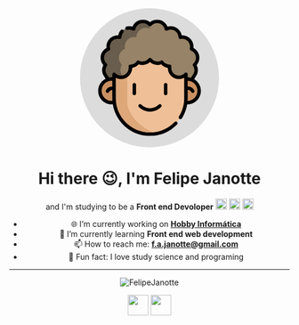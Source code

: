 <div align="center">
    <svg width="250" height="250" viewBox="0 0 612 612" fill="none" xmlns="http://www.w3.org/2000/svg">
  <circle cx="306" cy="306" r="306" fill="#DCDCDC"/>
    <g clip-path="url(#clip0)">
      <path d="M492.387 313.789L505.446 292.832C509.164 286.867 511.348 280.016 511.375 272.988C511.375 272.937 511.375 272.883 511.375 272.828C511.375 264.02 508.622 255.836 503.938 249.102C512.575 241.477 518.028 230.34 518.028 217.91C518.028 199.984 506.692 184.707 490.801 178.855C491.668 175.516 492.133 172.016 492.133 168.406C492.133 145.414 473.489 126.785 450.508 126.785C447.289 126.785 444.161 127.156 441.141 127.859C440.965 105.027 422.403 86.5703 399.528 86.5703C392.594 86.5703 386.047 88.2851 380.301 91.2812C376.586 72.1054 359.715 57.6289 339.446 57.6289C326.977 57.6289 315.801 63.1093 308.176 71.7851C300.551 63.1093 289.372 57.6289 276.903 57.6289C256.637 57.6289 239.762 72.1054 236.051 91.2812C230.301 88.2851 223.754 86.5703 216.821 86.5703C193.946 86.5703 175.383 105.027 175.211 127.863C172.188 127.156 169.063 126.785 165.84 126.785C142.86 126.785 124.215 145.414 124.215 168.41C124.215 172.016 124.684 175.516 125.547 178.855C109.657 184.711 98.3207 199.988 98.3207 217.91C98.3207 230.34 103.778 241.48 112.411 249.105C107.727 255.836 104.973 264.02 104.973 272.832V272.988C105 280.016 107.184 286.867 110.903 292.832L123.961 313.789" fill="#978368"/>
      <path d="M308.895 91.2812C303.145 88.2851 296.598 86.5703 289.664 86.5703C266.789 86.5703 248.227 105.027 248.051 127.863C245.032 127.156 241.907 126.785 238.684 126.785C215.704 126.785 197.059 145.414 197.059 168.41C197.059 172.016 197.528 175.516 198.391 178.855C182.5 184.711 171.164 199.988 171.164 217.91C171.164 230.34 176.622 241.477 185.254 249.105C180.571 255.836 177.817 264.02 177.817 272.828V272.988C177.844 280.016 180.028 286.867 183.739 292.832L196.809 313.789H123.965L110.911 292.832C107.196 286.871 105 280.016 104.973 272.992V272.832C104.973 264.02 107.727 255.836 112.411 249.105C103.778 241.48 98.3207 230.34 98.3207 217.914C98.3207 199.988 109.657 184.711 125.547 178.855C124.684 175.516 124.215 172.016 124.215 168.41C124.215 145.414 142.86 126.785 165.84 126.785C169.063 126.785 172.188 127.156 175.211 127.863C175.383 105.027 193.946 86.5703 216.821 86.5703C223.754 86.5703 230.301 88.289 236.051 91.2812C239.762 72.1054 256.637 57.6289 276.903 57.6289C287.536 57.6289 297.235 61.6211 304.582 68.1953C304.036 76.7617 305.34 85.1601 308.895 91.2812Z" fill="#232323" fill-opacity="0.4"/>
      <path d="M524.618 363.253C524.618 390.472 503.657 412.781 477 414.91C475.614 415.031 474.2 415.089 472.782 415.089C469.153 415.089 465.618 414.722 462.204 414.003H149.989C146.571 414.722 143.036 415.089 139.407 415.089H139.372C110.75 415.066 87.5707 391.874 87.5707 363.253C87.5707 336.269 108.192 314.105 134.539 311.664C136.141 311.499 137.77 311.429 139.407 311.429C141.586 311.429 143.719 311.558 145.829 311.82H466.36C468.469 311.558 470.602 311.429 472.782 311.429C475.86 311.429 478.875 311.699 481.797 312.218C506.129 316.472 524.618 337.707 524.618 363.253V363.253Z" fill="#C99061"/>
      <path d="M466.356 290.625V396.191C466.356 473.277 411.211 537.484 338.207 551.511C328.492 553.386 318.45 554.371 308.16 554.371C220.801 554.371 149.992 483.55 149.992 396.191V290.636C157.59 298.82 168.438 303.929 180.477 303.929C192.055 303.929 202.528 299.207 210.075 291.57C217.5 284.05 222.09 273.726 222.09 262.32C222.09 259.937 221.891 257.609 221.504 255.332C221.676 255.347 221.852 255.347 222.024 255.347C236.246 255.347 248.797 248.214 256.317 237.316C262.012 240.246 268.45 241.906 275.305 241.906C288.664 241.906 300.559 235.601 308.172 225.804C315.785 235.601 327.668 241.906 341.043 241.906C347.883 241.906 354.336 240.242 360.032 237.316C367.535 248.214 380.098 255.347 394.325 255.347C394.496 255.347 394.668 255.347 394.844 255.332C394.457 257.609 394.242 259.937 394.242 262.32C394.242 285.3 412.887 303.929 435.867 303.929C447.914 303.933 458.774 298.808 466.356 290.625V290.625Z" fill="#EFBF97"/>
      <path d="M151 416C174.2 545.2 287 561.833 340.5 554C238.5 516 209.667 446.167 208 416V294C188.8 313.6 162 302.167 151 294V416Z" fill="#DDA77A"/>
      <path d="M346.324 423.956C325.289 444.991 291.059 444.991 270.02 423.956C267.043 420.976 262.211 420.976 259.234 423.956C256.254 426.933 256.254 431.761 259.234 434.741C272.727 448.234 290.449 454.98 308.172 454.98C325.895 454.98 343.617 448.234 357.109 434.741C360.09 431.761 360.09 426.933 357.109 423.956C354.129 420.976 349.301 420.976 346.324 423.956V423.956Z" fill="black"/>
      <path d="M231.629 335.976V374.859C231.629 379.07 235.043 382.484 239.258 382.484C243.473 382.484 246.887 379.07 246.887 374.859V335.976C246.887 331.761 243.473 328.347 239.258 328.347C235.043 328.347 231.629 331.761 231.629 335.976Z" fill="black"/>
      <path d="M369.461 335.976V374.859C369.461 379.07 372.875 382.484 377.086 382.484C381.301 382.484 384.715 379.07 384.715 374.859V335.976C384.715 331.761 381.301 328.347 377.086 328.347C372.875 328.347 369.461 331.761 369.461 335.976Z" fill="black"/>
      <path d="M502.586 311.843L511.918 296.867C516.523 289.476 518.972 281.23 519.003 272.988V272.828C519.003 264.898 517.121 257.203 513.523 250.254C521.296 241.336 525.656 229.859 525.656 217.91C525.656 199.57 515.332 182.797 499.402 174.359C499.64 172.386 499.761 170.398 499.761 168.41C499.761 141.25 477.664 119.156 450.508 119.156C449.652 119.156 448.8 119.18 447.949 119.223C443.707 96.3593 423.547 78.9413 399.527 78.9413C394.691 78.9413 389.855 79.6679 385.226 81.0703C377.91 62.6328 359.891 50 339.445 50C327.965 50 316.926 54.0156 308.176 61.207C299.422 54.0156 288.383 50 276.902 50C256.457 50 238.438 62.6328 231.121 81.0703C222.938 78.5898 214.082 78.289 205.809 80.1796C201.703 81.121 199.133 85.2109 200.074 89.3163C201.012 93.4257 205.106 95.9921 209.207 95.0546C216.926 93.289 225.406 94.3398 232.524 98.0468C234.66 99.1601 237.195 99.1991 239.363 98.1522C241.535 97.1054 243.078 95.0976 243.539 92.7304C246.621 76.8124 260.652 65.2539 276.902 65.2539C286.676 65.2539 295.984 69.4726 302.445 76.8203C303.895 78.4687 305.98 79.414 308.176 79.414C310.367 79.414 312.457 78.4687 313.906 76.8203C320.363 69.4726 329.672 65.2539 339.445 65.2539C355.695 65.2539 369.726 76.8124 372.812 92.7304C373.269 95.0937 374.816 97.1054 376.984 98.1522C379.152 99.1991 381.687 99.1601 383.824 98.0468C388.656 95.5312 394.09 94.1991 399.527 94.1991C418.129 94.1991 433.371 109.328 433.511 127.922C433.531 130.238 434.601 132.422 436.422 133.855C438.242 135.289 440.617 135.82 442.875 135.293C445.371 134.707 447.937 134.414 450.508 134.414C469.254 134.414 484.507 149.664 484.507 168.41C484.507 171.289 484.14 174.16 483.418 176.945C482.437 180.738 484.488 184.66 488.168 186.015C501.464 190.914 510.402 203.734 510.402 217.914C510.402 227.644 506.207 236.929 498.89 243.386C495.988 245.949 495.464 250.285 497.675 253.461C501.648 259.171 503.75 265.871 503.75 272.832V272.96C503.73 278.339 502.078 283.82 498.972 288.8L488.332 305.882C483.742 304.636 478.937 303.933 473.984 303.835V290.625C473.984 287.488 472.062 284.671 469.144 283.527C466.218 282.378 462.898 283.14 460.765 285.441C454.363 292.347 445.293 296.308 435.871 296.308C417.125 296.308 401.875 281.062 401.875 262.324C401.875 260.453 402.039 258.535 402.367 256.613C402.758 254.296 402.062 251.929 400.476 250.191C398.926 248.492 396.699 247.589 394.394 247.722H394.328C383.137 247.722 372.668 242.214 366.316 232.992C364.14 229.836 359.961 228.781 356.547 230.535C351.711 233.019 346.496 234.281 341.047 234.281C330.48 234.281 320.699 229.488 314.199 221.129C312.754 219.269 310.535 218.179 308.18 218.179C305.824 218.179 303.602 219.265 302.156 221.129C295.656 229.488 285.871 234.281 275.309 234.281C269.859 234.281 264.645 233.019 259.809 230.535C256.399 228.781 252.219 229.832 250.039 232.988C243.676 242.214 233.203 247.722 222.027 247.722H221.957C219.66 247.589 217.43 248.492 215.879 250.191C214.293 251.925 213.598 254.293 213.988 256.609C214.305 258.48 214.469 260.402 214.469 262.32C214.469 281.062 199.223 296.304 180.485 296.304C170.926 296.304 162.086 292.449 155.586 285.449C153.453 283.152 150.133 282.394 147.211 283.539C144.289 284.687 142.371 287.503 142.371 290.64V303.89C141.407 303.847 140.438 303.804 139.469 303.804C135.364 303.804 131.36 304.222 127.489 305.015L117.383 288.8C114.278 283.82 112.625 278.343 112.606 272.992V272.832C112.606 265.871 114.707 259.171 118.68 253.461C120.891 250.281 120.371 245.949 117.465 243.386C110.149 236.929 105.954 227.64 105.954 217.914C105.954 203.734 114.891 190.914 128.192 186.015C131.868 184.66 133.922 180.738 132.938 176.945C132.215 174.16 131.852 171.289 131.852 168.41C131.844 149.664 147.094 134.414 165.84 134.414C168.41 134.414 170.981 134.707 173.477 135.289C175.731 135.816 178.11 135.289 179.93 133.855C181.75 132.422 182.821 130.238 182.836 127.922C182.899 120.043 185.715 112.383 190.774 106.355C193.481 103.129 193.059 98.3163 189.832 95.6093C186.602 92.9023 181.793 93.3241 179.086 96.5507C173.61 103.074 169.946 110.918 168.407 119.226C167.551 119.18 166.696 119.16 165.84 119.16C138.684 119.16 116.59 141.254 116.59 168.41C116.59 170.398 116.711 172.386 116.95 174.363C101.016 182.797 90.6918 199.57 90.6918 217.914C90.6918 229.859 95.0512 241.339 102.829 250.257C99.227 257.207 97.348 264.902 97.348 272.832V273.015C97.3754 281.234 99.8285 289.48 104.43 296.867L112.723 310.179C93.3324 319.984 80.0004 340.085 80.0004 363.253C80.0004 396.042 106.676 422.714 139.465 422.714C141.141 422.714 142.805 422.628 144.457 422.491C157.098 501.464 225.688 561.999 308.16 561.999C318.754 561.999 329.351 560.991 339.648 559.003C373.25 552.546 403.637 536.046 427.523 511.288C430.449 508.257 430.359 503.429 427.328 500.503C424.297 497.577 419.469 497.667 416.543 500.698C394.855 523.179 367.269 538.159 336.762 544.022C327.41 545.827 317.785 546.745 308.16 546.745C225.152 546.745 157.621 479.206 157.621 396.191V305.917C164.614 309.582 172.461 311.562 180.481 311.562C207.613 311.562 229.692 289.5 229.719 262.371C240.856 260.609 251.086 255.058 258.656 246.64C263.973 248.566 269.551 249.535 275.305 249.535C287.629 249.535 299.219 245.039 308.176 236.968C317.133 245.035 328.723 249.535 341.043 249.535C346.703 249.535 352.359 248.543 357.683 246.632C365.246 255.054 375.473 260.605 386.617 262.371C386.644 289.496 408.726 311.558 435.867 311.558C443.89 311.558 451.738 309.578 458.73 305.914V396.191C458.73 424.659 450.746 452.37 435.648 476.331C433.402 479.898 434.472 484.605 438.035 486.851C441.597 489.097 446.312 488.03 448.554 484.464C460.453 465.585 468.312 444.593 471.84 422.702C472.156 422.706 472.464 422.718 472.781 422.718C505.566 422.718 532.242 396.042 532.242 363.253C532.242 341.328 520.3 322.152 502.586 311.843V311.843ZM139.465 407.46C115.086 407.46 95.2543 387.628 95.2543 363.253C95.2543 338.882 115.086 319.058 139.465 319.058C140.45 319.058 141.41 319.089 142.367 319.152V344.324C131.239 344.363 119.758 348.921 114.168 361.765C112.485 365.628 114.254 370.124 118.118 371.804C119.11 372.234 120.141 372.441 121.157 372.441C124.102 372.441 126.907 370.726 128.157 367.855C131.078 361.136 137.254 359.566 142.367 359.558V396.191C142.367 399.933 142.504 403.644 142.746 407.327C141.66 407.406 140.567 407.46 139.465 407.46ZM473.597 407.441C473.851 403.706 473.984 399.956 473.984 396.191V359.538C479.027 359.32 486.148 360.464 489.359 367.851C490.605 370.726 493.414 372.441 496.359 372.441C497.371 372.441 498.406 372.238 499.394 371.808C503.257 370.128 505.027 365.632 503.347 361.773C497.23 347.699 484.316 344.117 473.984 344.32V319.089C497.804 319.73 516.988 339.288 516.988 363.253C516.988 387.355 497.597 407.003 473.597 407.441V407.441Z" fill="black"/>
  </g>
  <defs>
    <clipPath id="clip0">
      <rect width="512" height="512" fill="white" transform="translate(50 50)"/>
    </clipPath>
  </defs>
</svg>
    <h1>
        Hi there 😉,  I'm Felipe Janotte<br>
    </h1>
    <p>
        and I'm studying to be a <strong>Front end Devoloper</strong>
		<img src="https://devicons.github.io/devicon/devicon.git/icons/css3/css3-original-wordmark.svg" alt="css3"  width="20" height="20"/>
        <img src="https://devicons.github.io/devicon/devicon.git/icons/html5/html5-original-wordmark.svg" alt="html5"  width="20" height="20"/>
        <img 		src="https://devicons.github.io/devicon/devicon.git/icons/javascript/javascript-original.svg" alt="javascript" width="20" height="20"/>
    </p>


- :globe_with_meridians: I’m currently working on **[Hobby Informática](https://www.hobby.inf.br/)**
- 🌱 I’m currently learning **Front end web development**
- 📫 How to reach me: **f.a.janotte@gmail.com**
- :dizzy: Fun fact: I love study science and programing

---

<p align="center"><img src="https://github-readme-stats.vercel.app/api?username=FelipeJanotte&show_icons=true" alt="FelipeJanotte"/></p>

<p align="center">
	<a href="https://www.linkedin.com/in/felipe-augusto-janotte-662626195/" target="blank"><img src="https://www.flaticon.com/svg/static/icons/svg/1384/1384014.svg" width="37"></a>	
    <a href="https://www.instagram.com/f.a.janotte/" target="blank"><img src="https://www.flaticon.com/svg/static/icons/svg/1384/1384015.svg" width="37"></a>
</p>

<!--
**FelipeJanotte/felipejanotte** is a ✨ _special_ ✨ repository because its `README.md` (this file) appears on your GitHub profile.

Here are some ideas to get you started:

- 🔭 I’m currently working on ...
- 🌱 I’m currently learning ...
- 👯 I’m looking to collaborate on ...
- 🤔 I’m looking for help with ...
- 💬 Ask me about ...
- 📫 How to reach me: ...
- 😄 Pronouns: ...
- ⚡ Fun fact: ...
-->
